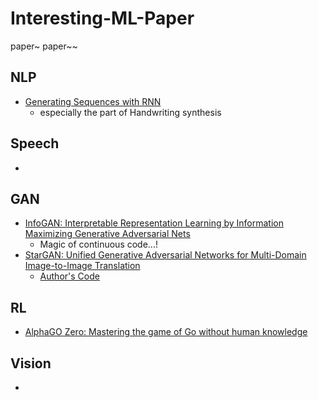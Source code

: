 # Interesting-ML-Paper

paper~ paper~~


## NLP
- [Generating Sequences with RNN](https://arxiv.org/abs/1308.0850)
  - especially the part of Handwriting synthesis

## Speech
- 

## GAN
- [InfoGAN: Interpretable Representation Learning by Information Maximizing Generative Adversarial Nets](https://arxiv.org/abs/1606.03657)
  - Magic of continuous code...!
- [StarGAN: Unified Generative Adversarial Networks for Multi-Domain Image-to-Image Translation](https://arxiv.org/abs/1711.09020)
  - [Author's Code](https://github.com/yunjey/StarGAN)

## RL
- [AlphaGO Zero: Mastering the game of Go without human knowledge](https://www.nature.com/articles/nature24270)

## Vision
- 
